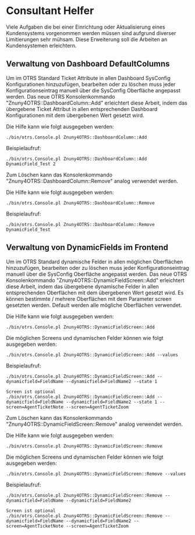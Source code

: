 # Consultant Helfer

Viele Aufgaben die bei einer Einrichtung oder Aktualisierung eines Kundensystems vorgenommen werden müssen sind aufgrund diverser Limitierungen sehr mühsam. Diese Erweiterung soll die Arbeiten an Kundensystemen erleichtern.

## Verwaltung von Dashboard DefaultColumns

Um im OTRS Standard Ticket Attribute in allen Dashboard SysConfig Konfigurationen hinzuzufügen, bearbeiten oder zu löschen muss jeder Konfigurationseintrag manuell über die SysConfig Oberfläche angepasst werden. Das neue OTRS Konsolenkommando "Znuny4OTRS::DashboardColumn::Add" erleichtert diese Arbeit, indem das übergebene Ticket Attribut in allen entsprechenden Dashboard Konfigurationen mit dem übergebenen Wert gesetzt wird.

Die Hilfe kann wie folgt ausgegeben werden:
```
./bin/otrs.Console.pl Znuny4OTRS::DashboardColumn::Add
```

Beispielaufruf:
```
./bin/otrs.Console.pl Znuny4OTRS::DashboardColumn::Add DynamicField_Test 2
```

Zum Löschen kann das Konsolenkommando "Znuny4OTRS::DashboardColumn::Remove" analog verwendet werden.

Die Hilfe kann wie folgt ausgegeben werden:
```
./bin/otrs.Console.pl Znuny4OTRS::DashboardColumn::Remove
```

Beispielaufruf:
```
./bin/otrs.Console.pl Znuny4OTRS::DashboardColumn::Remove DynamicField_Test
```

## Verwaltung von DynamicFields im Frontend

Um im OTRS Standard dynamische Felder in allen möglichen Oberflächen hinzuzufügen, bearbeiten oder zu löschen muss jeder Konfigurationseintrag manuell über die SysConfig Oberfläche angepasst werden. Das neue OTRS Konsolenkommando "Znuny4OTRS::DynamicFieldScreen::Add" erleichtert diese Arbeit, indem das übergebene dynamische Felder in allen entsprechenden Oberflächen mit dem übergebenen Wert gesetzt wird.
Es können bestimmte / mehrere Oberflächen mit dem Parameter screen gesetzten werden.
Default werden alle mögliche Oberflächen verwendet.

Die Hilfe kann wie folgt ausgegeben werden:
```
./bin/otrs.Console.pl Znuny4OTRS::DynamicFieldScreen::Add
```

Die möglichen Screens und dynamischen Felder können wie folgt ausgegeben werden:
```
./bin/otrs.Console.pl Znuny4OTRS::DynamicFieldScreen::Add --values
```

Beispielaufruf:
```
./bin/otrs.Console.pl Znuny4OTRS::DynamicFieldScreen::Add --dynamicfield=FieldName --dynamicfield=FieldName2 --state 1

Screen ist optional
./bin/otrs.Console.pl Znuny4OTRS::DynamicFieldScreen::Add --dynamicfield=FieldName --dynamicfield=FieldName2 --state 1 --screen=AgentTicketNote --screen=AgentTicketZoom
```



Zum Löschen kann das Konsolenkommando "Znuny4OTRS::DynamicFieldScreen::Remove" analog verwendet werden.

Die Hilfe kann wie folgt ausgegeben werden:
```
./bin/otrs.Console.pl Znuny4OTRS::DynamicFieldScreen::Remove
```

Die möglichen Screens und dynamischen Felder können wie folgt ausgegeben werden:
```
./bin/otrs.Console.pl Znuny4OTRS::DynamicFieldScreen::Remove --values
```

Beispielaufruf:
```
./bin/otrs.Console.pl Znuny4OTRS::DynamicFieldScreen::Remove --dynamicfield=FieldName --dynamicfield=FieldName2

Screen ist optional
./bin/otrs.Console.pl Znuny4OTRS::DynamicFieldScreen::Remove --dynamicfield=FieldName --dynamicfield=FieldName2 --screen=AgentTicketNote --screen=AgentTicketZoom

```

